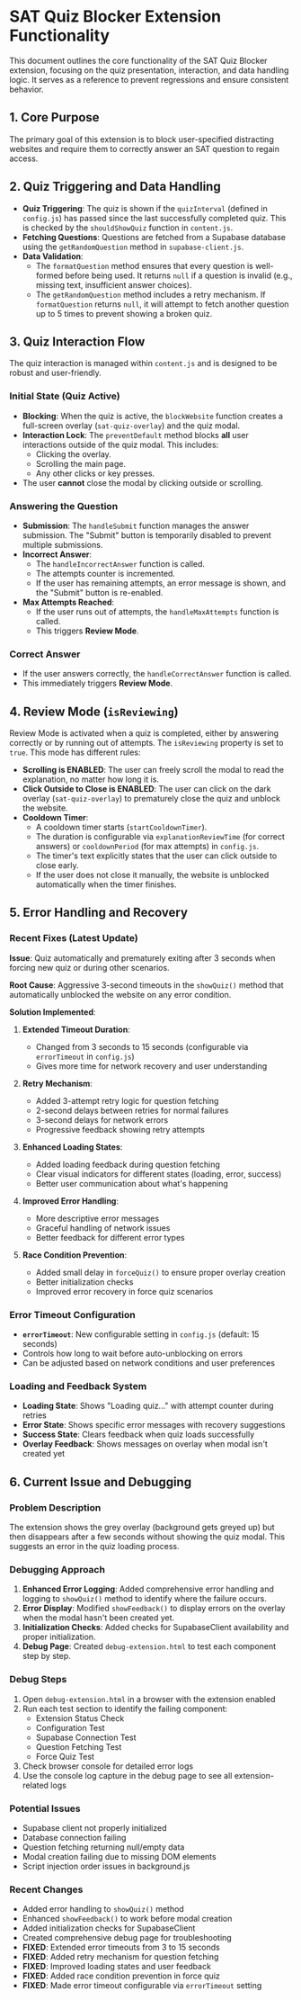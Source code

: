 # SAT Quiz Blocker Extension Functionality

This document outlines the core functionality of the SAT Quiz Blocker extension, focusing on the quiz presentation, interaction, and data handling logic. It serves as a reference to prevent regressions and ensure consistent behavior.

## 1. Core Purpose

The primary goal of this extension is to block user-specified distracting websites and require them to correctly answer an SAT question to regain access.

## 2. Quiz Triggering and Data Handling

- **Quiz Triggering**: The quiz is shown if the `quizInterval` (defined in `config.js`) has passed since the last successfully completed quiz. This is checked by the `shouldShowQuiz` function in `content.js`.
- **Fetching Questions**: Questions are fetched from a Supabase database using the `getRandomQuestion` method in `supabase-client.js`.
- **Data Validation**:
    - The `formatQuestion` method ensures that every question is well-formed before being used. It returns `null` if a question is invalid (e.g., missing text, insufficient answer choices).
    - The `getRandomQuestion` method includes a retry mechanism. If `formatQuestion` returns `null`, it will attempt to fetch another question up to 5 times to prevent showing a broken quiz.

## 3. Quiz Interaction Flow

The quiz interaction is managed within `content.js` and is designed to be robust and user-friendly.

### Initial State (Quiz Active)

- **Blocking**: When the quiz is active, the `blockWebsite` function creates a full-screen overlay (`sat-quiz-overlay`) and the quiz modal.
- **Interaction Lock**: The `preventDefault` method blocks **all** user interactions outside of the quiz modal. This includes:
    - Clicking the overlay.
    - Scrolling the main page.
    - Any other clicks or key presses.
- The user **cannot** close the modal by clicking outside or scrolling.

### Answering the Question

- **Submission**: The `handleSubmit` function manages the answer submission. The "Submit" button is temporarily disabled to prevent multiple submissions.
- **Incorrect Answer**:
    - The `handleIncorrectAnswer` function is called.
    - The attempts counter is incremented.
    - If the user has remaining attempts, an error message is shown, and the "Submit" button is re-enabled.
- **Max Attempts Reached**:
    - If the user runs out of attempts, the `handleMaxAttempts` function is called.
    - This triggers **Review Mode**.

### Correct Answer

- If the user answers correctly, the `handleCorrectAnswer` function is called.
- This immediately triggers **Review Mode**.

## 4. Review Mode (`isReviewing`)

Review Mode is activated when a quiz is completed, either by answering correctly or by running out of attempts. The `isReviewing` property is set to `true`. This mode has different rules:

- **Scrolling is ENABLED**: The user can freely scroll the modal to read the explanation, no matter how long it is.
- **Click Outside to Close is ENABLED**: The user can click on the dark overlay (`sat-quiz-overlay`) to prematurely close the quiz and unblock the website.
- **Cooldown Timer**:
    - A cooldown timer starts (`startCooldownTimer`).
    - The duration is configurable via `explanationReviewTime` (for correct answers) or `cooldownPeriod` (for max attempts) in `config.js`.
    - The timer's text explicitly states that the user can click outside to close early.
    - If the user does not close it manually, the website is unblocked automatically when the timer finishes.

## 5. Error Handling and Recovery

### Recent Fixes (Latest Update)

**Issue**: Quiz automatically and prematurely exiting after 3 seconds when forcing new quiz or during other scenarios.

**Root Cause**: Aggressive 3-second timeouts in the `showQuiz()` method that automatically unblocked the website on any error condition.

**Solution Implemented**:

1. **Extended Timeout Duration**: 
   - Changed from 3 seconds to 15 seconds (configurable via `errorTimeout` in `config.js`)
   - Gives more time for network recovery and user understanding

2. **Retry Mechanism**:
   - Added 3-attempt retry logic for question fetching
   - 2-second delays between retries for normal failures
   - 3-second delays for network errors
   - Progressive feedback showing retry attempts

3. **Enhanced Loading States**:
   - Added loading feedback during question fetching
   - Clear visual indicators for different states (loading, error, success)
   - Better user communication about what's happening

4. **Improved Error Handling**:
   - More descriptive error messages
   - Graceful handling of network issues
   - Better feedback for different error types

5. **Race Condition Prevention**:
   - Added small delay in `forceQuiz()` to ensure proper overlay creation
   - Better initialization checks
   - Improved error recovery in force quiz scenarios

### Error Timeout Configuration

- **`errorTimeout`**: New configurable setting in `config.js` (default: 15 seconds)
- Controls how long to wait before auto-unblocking on errors
- Can be adjusted based on network conditions and user preferences

### Loading and Feedback System

- **Loading State**: Shows "Loading quiz..." with attempt counter during retries
- **Error State**: Shows specific error messages with recovery suggestions
- **Success State**: Clears feedback when quiz loads successfully
- **Overlay Feedback**: Shows messages on overlay when modal isn't created yet

## 6. Current Issue and Debugging

### Problem Description
The extension shows the grey overlay (background gets greyed up) but then disappears after a few seconds without showing the quiz modal. This suggests an error in the quiz loading process.

### Debugging Approach
1. **Enhanced Error Logging**: Added comprehensive error handling and logging to `showQuiz()` method to identify where the failure occurs.
2. **Error Display**: Modified `showFeedback()` to display errors on the overlay when the modal hasn't been created yet.
3. **Initialization Checks**: Added checks for SupabaseClient availability and proper initialization.
4. **Debug Page**: Created `debug-extension.html` to test each component step by step.

### Debug Steps
1. Open `debug-extension.html` in a browser with the extension enabled
2. Run each test section to identify the failing component:
   - Extension Status Check
   - Configuration Test
   - Supabase Connection Test
   - Question Fetching Test
   - Force Quiz Test
3. Check browser console for detailed error logs
4. Use the console log capture in the debug page to see all extension-related logs

### Potential Issues
- Supabase client not properly initialized
- Database connection failing
- Question fetching returning null/empty data
- Modal creation failing due to missing DOM elements
- Script injection order issues in background.js

### Recent Changes
- Added error handling to `showQuiz()` method
- Enhanced `showFeedback()` to work before modal creation
- Added initialization checks for SupabaseClient
- Created comprehensive debug page for troubleshooting
- **FIXED**: Extended error timeouts from 3 to 15 seconds
- **FIXED**: Added retry mechanism for question fetching
- **FIXED**: Improved loading states and user feedback
- **FIXED**: Added race condition prevention in force quiz
- **FIXED**: Made error timeout configurable via `errorTimeout` setting 